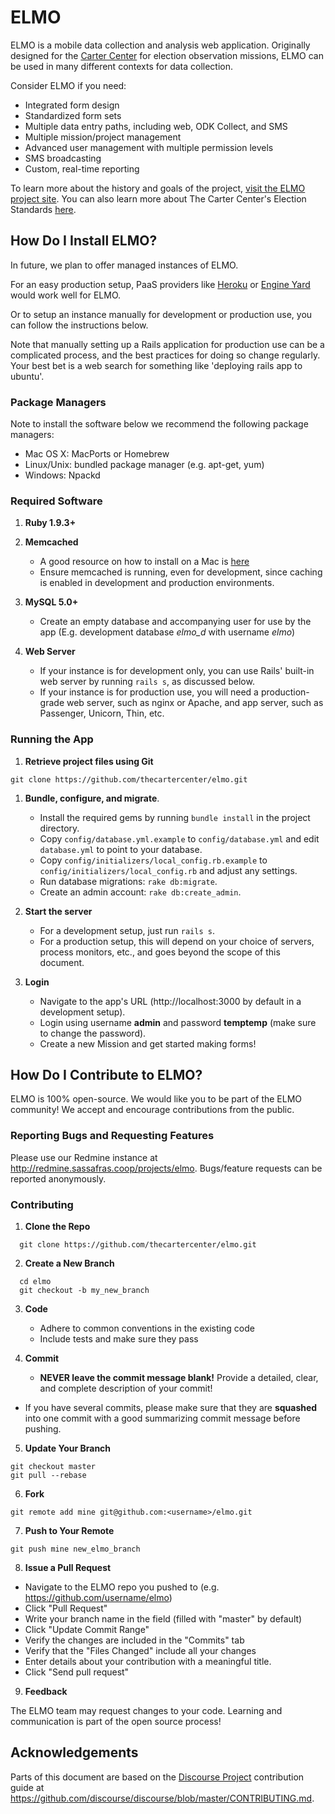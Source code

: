 # ELMO
ELMO is a mobile data collection and analysis web application. Originally designed for the [Carter Center](http://www.cartercenter.org) for election observation missions, ELMO can be used in many different contexts for data collection.

Consider ELMO if you need:

- Integrated form design
- Standardized form sets
- Multiple data entry paths, including web, ODK Collect, and SMS
- Multiple mission/project management
- Advanced user management with multiple permission levels
- SMS broadcasting
- Custom, real-time reporting

To learn more about the history and goals of the project, [visit the ELMO project site](http://getelmo.org).
You can also learn more about The Carter Center's Election Standards [here](http://cartercenter.org).

## How Do I Install ELMO?

In future, we plan to offer managed instances of ELMO. 

For an easy production setup, PaaS providers like [Heroku](http://heroku.com) or [Engine Yard](http://engineyard.com) would work well for ELMO.

Or to setup an instance manually for development or production use, you can follow the instructions below.

Note that manually setting up a Rails application for production use can be a complicated process, and the best practices for doing so change regularly. Your best bet is a web search for something like 'deploying rails app to ubuntu'.

### Package Managers

Note to install the software below we recommend the following package managers:

- Mac OS X: MacPorts or Homebrew
- Linux/Unix: bundled package manager (e.g. apt-get, yum)
- Windows: Npackd

### Required Software

1. **Ruby 1.9.3+**

1. **Memcached**
	- A good resource on how to install on a Mac is [here](http://www.jroller.com/JamesGoodwill/entry/installing_and_configuring_memcached)
	- Ensure memcached is running, even for development, since caching is enabled in development and production environments.

1. **MySQL 5.0+**
	- Create an empty database and accompanying user for use by the app (E.g. development database *elmo_d* with username *elmo*)

1. **Web Server**
	- If your instance is for development only, you can use Rails' built-in web server by running `rails s`, as discussed below.
	- If your instance is for production use, you will need a production-grade web server, such as nginx or Apache, and app server, such as Passenger, Unicorn, Thin, etc.

### Running the App

1. **Retrieve project files using Git**
	
  ```
  git clone https://github.com/thecartercenter/elmo.git
  ```

1. **Bundle, configure, and migrate**.
	- Install the required gems by running `bundle install` in the project directory.
	- Copy `config/database.yml.example` to `config/database.yml` and edit `database.yml` to point to your database.
	- Copy `config/initializers/local_config.rb.example` to `config/initializers/local_config.rb` and adjust any settings.
	- Run database migrations: `rake db:migrate`.
	- Create an admin account: `rake db:create_admin`.
	
1. **Start the server**
	- For a development setup, just run `rails s`.
	- For a production setup, this will depend on your choice of servers, process monitors, etc., and goes beyond the scope of this document.

1. **Login**
	- Navigate to the app's URL (http://localhost:3000 by default in a development setup).
	- Login using username **admin** and password **temptemp** (make sure to change the password).
	- Create a new Mission and get started making forms!


## How Do I Contribute to ELMO?
ELMO is 100% open-source. We would like you to be part of the ELMO community! We accept and encourage contributions from the public.

### Reporting Bugs and Requesting Features

Please use our Redmine instance at http://redmine.sassafras.coop/projects/elmo. Bugs/feature requests can be reported anonymously.

### Contributing

1. **Clone the Repo**

  ```
	git clone https://github.com/thecartercenter/elmo.git
  ```

2. **Create a New Branch**
  
  ```
	cd elmo
	git checkout -b my_new_branch
  ```

3. **Code**
	* Adhere to common conventions in the existing code
	* Include tests and make sure they pass

4. **Commit**
	- **NEVER leave the commit message blank!** Provide a detailed, clear, and complete description of your commit!
  - If you have several commits, please make sure that they are **squashed** into one commit with a good summarizing commit message before pushing.
   
5. **Update Your Branch**

  ```
  git checkout master
  git pull --rebase
  ```

6. **Fork**

  ```
  git remote add mine git@github.com:<username>/elmo.git
  ```

7. **Push to Your Remote**

  ```
  git push mine new_elmo_branch
  ```

8. **Issue a Pull Request**
  - Navigate to the ELMO repo you pushed to (e.g. https://github.com/username/elmo)
  - Click "Pull Request"
  - Write your branch name in the field (filled with "master" by default)
  - Click "Update Commit Range"
  - Verify the changes are included in the "Commits" tab
  - Verify that the "Files Changed" include all your changes
  - Enter details about your contribution with a meaningful title.
  - Click "Send pull request"

9. **Feedback**

  The ELMO team may request changes to your code. Learning and communication is part of the open source process!

## Acknowledgements

Parts of this document are based on the [Discourse Project](http://discourse.org) contribution guide at https://github.com/discourse/discourse/blob/master/CONTRIBUTING.md.
